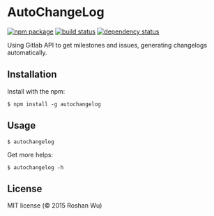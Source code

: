 AutoChangeLog
===

[![npm package](https://img.shields.io/npm/v/autochangelog.svg?style=flat-square)](https://www.npmjs.org/package/autochangelog)
[![build status](https://img.shields.io/travis/roshanca/gitlab-autochangelog/master.svg?style=flat-square)](https://travis-ci.org/roshanca/gitlab-autochangelog)
[![dependency status](https://img.shields.io/david/roshanca/gitlab-autochangelog.svg?style=flat-square)](https://david-dm.org/roshanca/gitlab-autochangelog)

Using Gitlab API to get milestones and issues, generating changelogs automatically.

Installation
-------

Install with the npm:

```
$ npm install -g autochangelog
```

Usage
-------

```
$ autochangelog
```

Get more helps:

```
$ autochangelog -h
```

License
-------
MIT license (© 2015 Roshan Wu)
